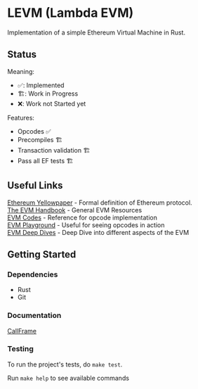 # LEVM (Lambda EVM)

Implementation of a simple Ethereum Virtual Machine in Rust.

## Status
Meaning:
- ✅: Implemented
- 🏗️: Work in Progress
- ❌: Work not Started yet

Features:
- Opcodes ✅
- Precompiles 🏗️
- Transaction validation 🏗️
- Pass all EF tests 🏗️


## Useful Links
[Ethereum Yellowpaper](https://ethereum.github.io/yellowpaper/paper.pdf) - Formal definition of Ethereum protocol.  
[The EVM Handbook](https://noxx3xxon.notion.site/The-EVM-Handbook-bb38e175cc404111a391907c4975426d) - General EVM Resources  
[EVM Codes](https://www.evm.codes/) - Reference for opcode implementation  
[EVM Playground](https://www.evm.codes/playground) - Useful for seeing opcodes in action  
[EVM Deep Dives](https://noxx.substack.com/p/evm-deep-dives-the-path-to-shadowy) - Deep Dive into different aspects of the EVM

## Getting Started
### Dependencies
- Rust
- Git

### Documentation
[CallFrame](./docs/callframe.md)

### Testing
To run the project's tests, do `make test`.

Run `make help` to see available commands
